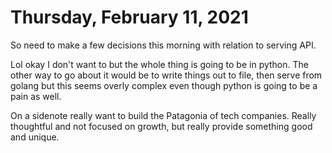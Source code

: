 # Thursday, February 11, 2021

So need to make a few decisions this morning with relation to serving API.

Lol okay I don't want to but the whole thing is going to be in python.
The other way to go about it would be to write things out to file, 
then serve from golang but this seems overly complex even though python
is going to be a pain as well.

On a sidenote really want to build the Patagonia of tech companies.
Really thoughtful and not focused on growth, but really provide 
something good and unique.